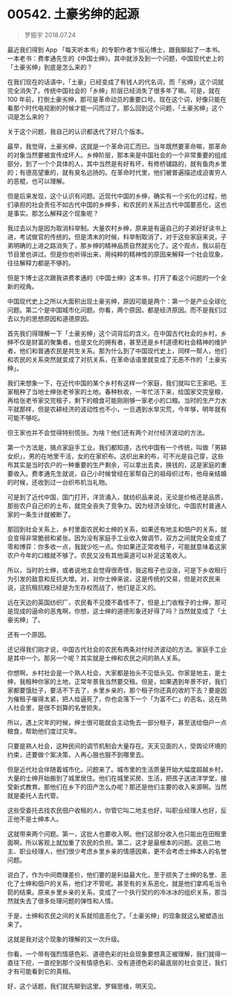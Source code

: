 # 00542. 土豪劣绅的起源

> 罗振宇 2018.07.24

最近我们得到 App 「每天听本书」的专职作者卞恒沁博士，跟我聊起了一本书。一本老书：费孝通先生的《中国士绅》。其中就涉及到一个问题，中国现代史上的「土豪劣绅」到底是怎么来的？

在我们现在的话语中，「土豪」已经变成了有钱人的代名词，而「劣绅」这个词就完全消失了。传统中国社会的「乡绅」阶层已经消失了很多年了嘛。可是，就在 100 年前，打倒土豪劣绅，那可是革命动员的重要口号。现在这个词，好像只能在看那个时代电视剧的时候才能一闪而过了。那么回到这个问题，「土豪劣绅」这个词是怎么来的？

关于这个问题，我自己的认识都迭代了好几个版本。

最早，我觉得，土豪劣绅，这就是一个革命词汇而已。当年既然要革命嘛，那革命的对象当然要被宣传成坏人。乡绅阶层，那本来是中国社会的一个非常重要的组成部分，到了一个个具体的人，其中当然是有好有坏，有修桥铺路的，就有鱼肉乡里的；有德高望重的，就有臭名远扬的。在革命时代里，他们被普遍描述成迫害穷人的恶棍，也可以理解。

但是后来发现，这个认识有问题。近现代中国的乡绅，确实有一个劣化的过程，他们承担的社会责任不如古代中国的乡绅多，和农民的关系比古代中国要恶化，这也是事实。那怎么解释这个现象呢？

我过去以为是因为取消科举制。大量农村乡绅，原来是有逼自己的子弟好好读书上进，考试做官的传统的。但是清末的时候，科举制取消了，对于这些家庭来说，子弟明确的上进之路消失了，那乡绅的精神品质自然就劣化了。这个观点，我以前在节目里也讲过。但是你也听得出来，用纯粹的精神性的原因来解释一个社会现象，往往解释力都是不够的。

但是卞博士这次跟我讲费孝通的《中国士绅》这本书，打开了看这个问题的一个全新的视角。

中国现代史上之所以大面积出现土豪劣绅，原因可能是两个：第一个是产业全球化问题。第二个是中国城市化问题。你看，两个原因，都是经济原因。而不是我们过去以为的思想原因和道德原因。

首先我们得理解一下「土豪劣绅」这个词背后的含义。在中国古代社会的乡村，乡绅不仅是财富的聚集者，也是文化的拥有者，甚至还是乡村道德和社会精神的维护者，他们和普通农民是共生关系。那为什么到了中国现代史上，同样一帮人，他们和农民的关系突然就变成了对抗关系，在革命话语里就变成了无恶不作的「土豪劣绅」。

我们来想象一下，在近代中国的某个乡村有这样一个家庭，我们就叫它王家吧。王家租种了当地士绅张老爷家的土地。春种秋收，一年忙活下来，给国家交完皇粮，再给张老爷家交完租子，剩下的粮食可能刚刚够一家老小的口粮。当时的生产力水平就那样，但是农耕经济的波动性也不小，一旦遇到水旱灾荒，今年够，明年就有可能不够吃。

但王家也并不会觉得特别慌张。为啥？他们还有两个对付经济波动的方法。

第一个方法是，搞点家庭手工业。我们都知道，古代中国有一个传统，叫做「男耕女织」，男的在地里干活，女的在家织布。这织出来的布，可不光是自己穿，这些布其实是当时农户的一种重要的生产剩余，可以拿出去卖，换钱的，这是家庭的重要收入。费孝通先生就说，自己小时候曾经在家帮自己的祖母织过布，他母亲结婚的时候，还收到过一台织布机当礼物。

可是到了近代中国，国门打开，洋货涌入，就纺织品来说，无论是价格还是品质，那些农户自己织的土布，就完全丧失了竞争力。因为经济全球化，中国农村普通人家的一条生计就被断了。

那回到社会关系上，乡村里面农民和士绅的关系，如果还有地主和佃户的关系，就会变得非常脆弱和紧张。因为没有家庭手工业收入做调节，双方之间就完全变成了零和博弈：你多收一点，我就少吃一点。你如果还正常收租子，可能就意味着这家农户今年的口粮就不够了。农民又没有其他渠道可以补足这笔收入。

所以，当时的士绅，或者说地主会觉得很奇怪，我这租子也没涨，可是下乡收租行为引发的敌意和反抗大增。对，对你士绅来说，这是传统的交易，但是对农民来说，这抗租抗粮已经是为生存权而战了，他们是正义的。

远在天边的英国纺织厂，农民看不见摸不着怪不了，但是上门收租子的士绅，那可是现成的逼命的恶鬼啊，你想，这士绅的道德形象还好得了吗？当然就变成了「土豪劣绅」了。

还有一个原因。

还记得我们刚才说，中国古代社会的农民有两条对付经济波动的方法。家庭手工业是其中一个。那另一个呢？其实就是士绅和农民之间的熟人关系。

你想啊，乡村社会是一个熟人社会，大家都是抬头不见低头见。你家是地主，是士绅，我租种你家的土地，正常年景我当然要交租。但是，如果遇到年景不好，我们家都要饿肚子，要活不下去了，乡里乡亲的，那个租子你还真的收的下去？要是因为催租子催得太紧，把人给逼死了，你也会落下一个「为富不仁」的恶名，这在熟人社会里，是很不划算的名誉损失。

所以，遇上灾年的时候，绅士很可能就会主动免去一部分租子，甚至送给佃户一点粮食，帮助他们度过灾年。

只要是熟人社会，这种民间的调节机制会大量存在。天天见面的人，受舆论环境的约束，还要做个案决策，人再心狠也狠不到哪里去。

但是近代社会伴随着城市化，问题来了。城市里的生活质量开始大幅度超越乡村，大量的士绅开始搬到了城里居住。他们在城里买房、生活，把孩子送进洋学堂，接受新式教育。那他们在乡下的田产怎么办呢？那还是他们主要的收入来源啊。当然就是委托人去代管。

这些受委托去找农民佃户收租的人，你管它叫二地主也好，叫职业经理人也好，反正他不是士绅本人。

这就带来两个问题。第一，这批人也要收入啊。他们这部分收入也只能出在田租里面啊，所以客观上就加重了农民的负担。第二，这才是最根本的问题。这些二地主、职业经理人，他们很少考虑乡里乡亲的情感因素，更不会考虑士绅本人的名誉问题。

说白了，作为中间商赚差价，他们要的是利益最大化，至于损失了士绅的名誉、恶化了士绅和佃户的关系，他们才不管呢。甚至有的关系恶化，就是他们拿鸡毛当令箭的结果。原来乡里乡亲的关系，变成了一个执行契约的冷冰冰的组织关系，那当然就失去了很多处理问题的弹性和人情。

于是，士绅和农民之间的关系就彻底恶化了。「土豪劣绅」的现象就这么被塑造出来了。

这就是我对这个现象的理解的又一次升级。

你看，一个带有强烈情感色彩、道德色彩的社会现象要想真正被理解，我们就得一直往下挖，一直挖到那个没有情感色彩、没有道德色彩的最底层的社会变迁，我们才有可能看到它的真相。

好，这个话题，我们就先聊到这里。罗辑思维，明天见。